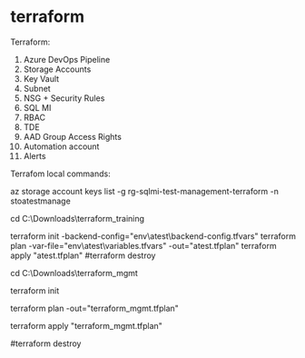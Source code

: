 # terraform

Terraform:
1. Azure DevOps Pipeline
2. Storage Accounts
3. Key Vault
4. Subnet
5. NSG + Security Rules
6. SQL MI
7. RBAC
8. TDE
9. AAD Group Access Rights
10. Automation account
11. Alerts

Terrafom local commands:

az storage account keys list -g rg-sqlmi-test-management-terraform -n stoatestmanage

cd C:\Downloads\terraform_training

terraform init -backend-config="env\atest\backend-config.tfvars"
terraform plan -var-file="env\atest\variables.tfvars" -out="atest.tfplan"
terraform apply "atest.tfplan"
#terraform destroy

cd C:\Downloads\terraform_mgmt

terraform init

terraform plan -out="terraform_mgmt.tfplan"

terraform apply "terraform_mgmt.tfplan"

#terraform destroy
